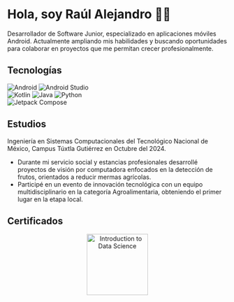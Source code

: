 # Hola, soy Raúl Alejandro 👋🏽
Desarrollador de Software Junior, especializado en aplicaciones móviles Android. Actualmente ampliando mis habilidades y buscando oportunidades para colaborar en proyectos que me permitan crecer profesionalmente.

## Tecnologías
![Android](https://img.shields.io/badge/_-android-34A853?style=for-the-badge&logo=android&logoColor=white&labelColor=101010)
![Android Studio](https://img.shields.io/badge/_-android_studio-3DDC84?style=for-the-badge&logo=androidstudio&logoColor=white&labelColor=101010)
</br>
![Kotlin](https://img.shields.io/badge/_-kotlin-7F52FF?style=for-the-badge&logo=kotlin&logoColor=white&labelColor=101010)
![Java](https://img.shields.io/badge/_-java-b07219?style=for-the-badge&logo=openjdk&logoColor=white&labelColor=101010)
![Python](https://img.shields.io/badge/_-python-3776AB?style=for-the-badge&logo=python&logoColor=white&labelColor=101010)
</br>
![Jetpack Compose](https://img.shields.io/badge/_-Jetpack_Compose-4285F4?style=for-the-badge&logo=jetpackcompose&logoColor=white&labelColor=101010)

## Estudios
Ingeniería en Sistemas Computacionales del Tecnológico Nacional de México, Campus Túxtla Gutiérrez en Octubre del 2024.
- Durante mi servicio social y estancias profesionales desarrollé proyectos de visión por computadora enfocados en la detección de frutos, orientados a reducir mermas agrícolas. 
- Participé en un evento de innovación tecnológica con un equipo multidisciplinario en la categoría Agroalimentaria, obteniendo el primer lugar en la etapa local.

## Certificados
<p align="center">
  <a href="https://www.credly.com/badges/abcdef123456">
    <img src="https://images.credly.com/images/b38a42e0-dc58-4ce2-b6c0-28d978e8aaad/image.png" width="140" alt="Introduction to Data Science"/>
  </a>
</p>
